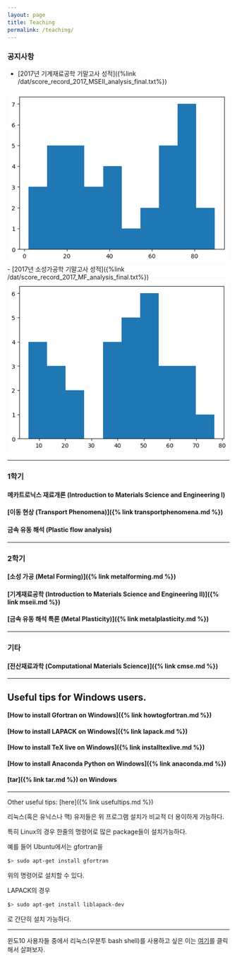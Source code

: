 ```yaml
---
layout: page
title: Teaching
permalink: /teaching/
---
```



### 공지사항
- [2017년 기계재료공학 기말고사 성적]({%link /dat/score_record_2017_MSEII_analysis_final.txt%})
<img src='/dat/score_record_2017_MSEII_final.png'>
- [2017년 소성가공학 기말고사 성적]({%link /dat/score_record_2017_MF_analysis_final.txt%})
<img src='/dat/score_record_2017_MF_final.png'>

----------------------------

### 1학기

#### 메카트로닉스 재료개론 (Introduction to Materials Science and Engineering I)

#### [이동 현상 (Transport Phenomena)]({% link transportphenomena.md %})

#### 금속 유동 해석 (Plastic flow analysis)

----------------------------

### 2학기

#### [소성 가공 (Metal Forming)]({% link metalforming.md %})

#### [기계재료공학 (Introduction to Materials Science and Engineering II)]({% link mseii.md %})

#### [금속 유동 해석 특론 (Metal Plasticity)]({% link metalplasticity.md %})

----------------------------
### 기타


#### [전산재료과학 (Computational Materials Science)]({% link cmse.md %})
----------------------------

## Useful tips for Windows users.

#### [How to install Gfortran on Windows]({% link howtogfortran.md %})

#### [How to install LAPACK on Windows]({% link lapack.md %})

#### [How to install TeX live on Windows]({% link installtexlive.md %})

#### [How to install Anaconda Python on Windows]({% link anaconda.md %})

#### [tar]({% link tar.md %}) on Windows

----------------------------

Other useful tips: [here]({% link usefultips.md %})

리눅스(혹은 유닉스나 맥) 유저들은 위 프로그램 설치가 비교적 더 용이하게 가능하다.

특히 Linux의 경우 한줄의 명령어로 많은 package들이 설치가능하다.

예를 들어 Ubuntu에서는 gfortran을

```bash
$> sudo apt-get install gfortran
```

위의 명령어로 설치할 수 있다.

LAPACK의 경우

```bash
$> sudo apt-get install liblapack-dev
```
로 간단히 설치 가능하다.

---------------------------

윈도10 사용자들 중에서 리눅스(우분투 bash shell)를 사용하고 싶은 이는
[여기](https://www.windowscentral.com/how-install-bash-shell-command-line-windows-10)를
 클릭해서 살펴보자.

